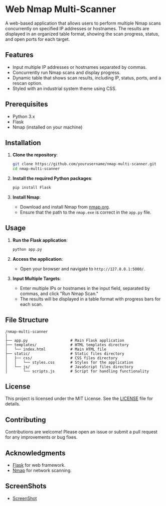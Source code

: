 # Web Nmap Multi-Scanner

A web-based application that allows users to perform multiple Nmap scans concurrently on specified IP addresses or hostnames. The results are displayed in an organized table format, showing the scan progress, status, and open ports for each target.

## Features

- Input multiple IP addresses or hostnames separated by commas.
- Concurrently run Nmap scans and display progress.
- Dynamic table that shows scan results, including IP, status, ports, and a rescan option.
- Styled with an industrial system theme using CSS.

## Prerequisites

- Python 3.x
- Flask
- Nmap (installed on your machine)

## Installation

1. **Clone the repository**:

   ```bash
   git clone https://github.com/yourusername/nmap-multi-scanner.git
   cd nmap-multi-scanner
   ```

2. **Install the required Python packages**:

   ```bash
   pip install Flask
   ```

3. **Install Nmap**:
   - Download and install Nmap from [nmap.org](https://nmap.org/download.html).
   - Ensure that the path to the `nmap.exe` is correct in the `app.py` file.

## Usage

1. **Run the Flask application**:

   ```bash
   python app.py
   ```

2. **Access the application**:
   - Open your browser and navigate to `http://127.0.0.1:5000/`.

3. **Input Multiple Targets**:
   - Enter multiple IPs or hostnames in the input field, separated by commas, and click "Run Nmap Scan."
   - The results will be displayed in a table format with progress bars for each scan.

## File Structure

```
/nmap-multi-scanner
│
├── app.py                   # Main Flask application
├── templates/               # HTML templates directory
│   └── index.html           # Main HTML file
├── static/                  # Static files directory
│   ├── css/                 # CSS files directory
│   │   └── styles.css       # Styles for the application
│   └── js/                  # JavaScript files directory
│       └── scripts.js       # Script for handling functionality
```

## License

This project is licensed under the MIT License. See the [LICENSE](LICENSE) file for details.

## Contributing

Contributions are welcome! Please open an issue or submit a pull request for any improvements or bug fixes.

## Acknowledgments

- [Flask](https://flask.palletsprojects.com/) for web framework.
- [Nmap](https://nmap.org/) for network scanning.
## ScreenShots
- [ScreenShot](/ScreenShots/screenshot.png?raw=true "Screenshot")
